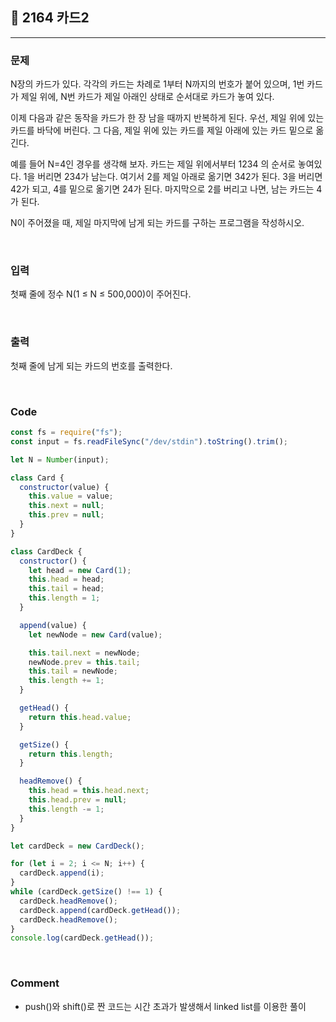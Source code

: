 ## 📮 2164 카드2

---

### 문제

N장의 카드가 있다. 각각의 카드는 차례로 1부터 N까지의 번호가 붙어 있으며, 1번 카드가 제일 위에, N번 카드가 제일 아래인 상태로 순서대로 카드가 놓여 있다.

이제 다음과 같은 동작을 카드가 한 장 남을 때까지 반복하게 된다. 우선, 제일 위에 있는 카드를 바닥에 버린다. 그 다음, 제일 위에 있는 카드를 제일 아래에 있는 카드 밑으로 옮긴다.

예를 들어 N=4인 경우를 생각해 보자. 카드는 제일 위에서부터 1234 의 순서로 놓여있다. 1을 버리면 234가 남는다. 여기서 2를 제일 아래로 옮기면 342가 된다. 3을 버리면 42가 되고, 4를 밑으로 옮기면 24가 된다. 마지막으로 2를 버리고 나면, 남는 카드는 4가 된다.

N이 주어졌을 때, 제일 마지막에 남게 되는 카드를 구하는 프로그램을 작성하시오.

<br />

### 입력

첫째 줄에 정수 N(1 ≤ N ≤ 500,000)이 주어진다.

<br />

### 출력

첫째 줄에 남게 되는 카드의 번호를 출력한다.

<br />

### Code

```javascript
const fs = require("fs");
const input = fs.readFileSync("/dev/stdin").toString().trim();

let N = Number(input);

class Card {
  constructor(value) {
    this.value = value;
    this.next = null;
    this.prev = null;
  }
}

class CardDeck {
  constructor() {
    let head = new Card(1);
    this.head = head;
    this.tail = head;
    this.length = 1;
  }

  append(value) {
    let newNode = new Card(value);

    this.tail.next = newNode;
    newNode.prev = this.tail;
    this.tail = newNode;
    this.length += 1;
  }

  getHead() {
    return this.head.value;
  }

  getSize() {
    return this.length;
  }

  headRemove() {
    this.head = this.head.next;
    this.head.prev = null;
    this.length -= 1;
  }
}

let cardDeck = new CardDeck();

for (let i = 2; i <= N; i++) {
  cardDeck.append(i);
}
while (cardDeck.getSize() !== 1) {
  cardDeck.headRemove();
  cardDeck.append(cardDeck.getHead());
  cardDeck.headRemove();
}
console.log(cardDeck.getHead());
```

<br />

### Comment

- push()와 shift()로 짠 코드는 시간 초과가 발생해서 linked list를 이용한 풀이
